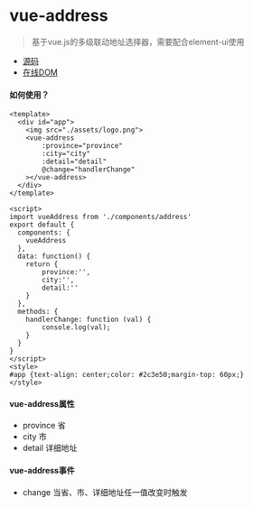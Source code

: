 # vue-address
> 基于vue.js的多级联动地址选择器，需要配合element-ui使用
* [源码]()
* [在线DOM]()

#### 如何使用？

	<template>
      <div id="app">
        <img src="./assets/logo.png">
        <vue-address
            :province="province"
            :city="city"
            :detail="detail"
            @change="handlerChange"
        ></vue-address>
      </div>
    </template>

    <script>
    import vueAddress from './components/address'
    export default {
      components: {
        vueAddress
      },
      data: function() {
        return {
            province:'',
            city:'',
            detail:''
        }
      },
      methods: {
        handlerChange: function (val) {
            console.log(val);
        }
      }
    }
    </script>
    <style>
    #app {text-align: center;color: #2c3e50;margin-top: 60px;}
    </style>

#### vue-address属性
* province	省
* city      市
* detail    详细地址

#### vue-address事件
* change  当省、市、详细地址任一值改变时触发